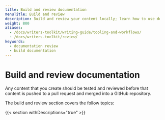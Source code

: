 ```yaml
---
title: Build and review documentation
menuTitle: Build and review
description: Build and review your content locally; learn how to use documentation tools and understand our workflows.
weight: 800
aliases:
  - /docs/writers-toolkit/writing-guide/tooling-and-workflows/
  - /docs/writers-toolkit/review/
keywords:
  - documentation review
  - build documentation
---
```


# Build and review documentation

Any content that you create should be tested and reviewed before that content is pushed to a pull request and merged into a GitHub repository.

The build and review section covers the follow topics:

  {{< section withDescriptions="true" >}}
